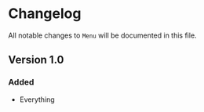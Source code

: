 # Changelog

All notable changes to `Menu` will be documented in this file.

## Version 1.0

### Added
- Everything
